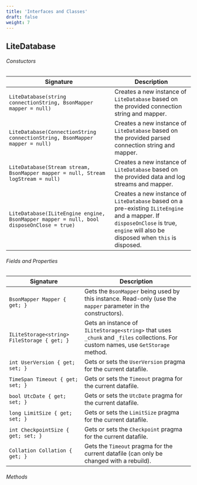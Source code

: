 ```yaml
---
title: 'Interfaces and Classes'
draft: false
weight: 7
---
```


## LiteDatabase
###### Constuctors
|Signature|Description|
|----|----|
|`LiteDatabase(string connectionString, BsonMapper mapper = null)`|Creates a new instance of `LiteDatabase` based on the provided connection string and mapper.|
|`LiteDatabase(ConnectionString connectionString, BsonMapper mapper = null)`|Creates a new instance of `LiteDatabase` based on the provided parsed connection string and mapper.|
|`LiteDatabase(Stream stream, BsonMapper mapper = null, Stream logStream = null)`|Creates a new instance of `LiteDatabase` based on the provided data and log streams and mapper.|
|`LiteDatabase(ILiteEngine engine, BsonMapper mapper = null, bool disposeOnClose = true)`|Creates a new instance of `LiteDatabase` based on a pre-existing `ILiteEngine` and a mapper. If `disposeOnClose` is true, `engine` will also be disposed when `this` is disposed.|


###### Fields and Properties
|Signature|Description|
|----|----|
|`BsonMapper Mapper { get; }`|Gets the `BsonMapper` being used by this instance. Read-only (use the `mapper` parameter in the constructors).|
|`ILiteStorage<string> FileStorage { get; }`|Gets an instance of `ILiteStorage<string>` that uses `_chunk` and `_files` collections. For custom names, use `GetStorage` method.|
|`int UserVersion { get; set; }`|Gets or sets the `UserVersion` pragma for the current datafile.|
|`TimeSpan Timeout { get; set; }`|Gets or sets the `Timeout` pragma for the current datafile.|
|`bool UtcDate { get; set; }`|Gets or sets the `UtcDate` pragma for the current datafile.|
|`long LimitSize { get; set; }`|Gets or sets the `LimitSize` pragma for the current datafile.|
|`int CheckpointSize { get; set; }`|Gets or sets the `Checkpoint` pragma for the current datafile.|
|`Collation Collation { get; }`|Gets the `Timeout` pragma for the current datafile (can only be changed with a rebuild).|


###### Methods


